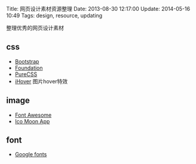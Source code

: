 Title: 网页设计素材资源整理
Date: 2013-08-30 12:17:00
Update: 2014-05-16 10:49
Tags: design, resource, updating 

整理优秀的网页设计素材

## css

*  [Bootstrap](http://getbootstrap.com/)
*  [Foundation](http://foundation.zurb.com/)
*  [PureCSS](http://purecss.io/)
*  [iHover](https://github.com/gudh/ihover) 图片hover特效

## image

*  [Font Awesome](http://fortawesome.github.io/Font-Awesome/)
*  [Ico Moon App](http://icomoon.io/app/)

## font

*  [Google fonts](http://www.google.com/fonts)


